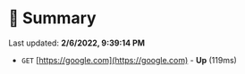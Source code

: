 # 📖 Summary
Last updated: **2/6/2022, 9:39:14 PM**

- `GET` [https://google.com](https://google.com) - **Up** (119ms)
